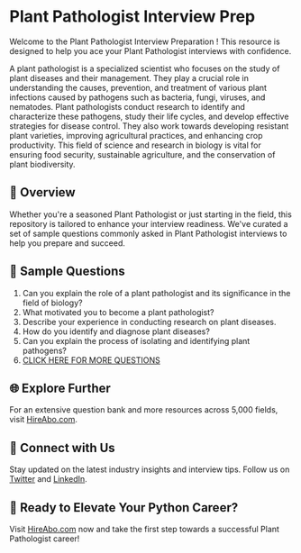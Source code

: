# Plant Pathologist Interview Prep

Welcome to the Plant Pathologist Interview Preparation ! This resource is designed to help you ace your Plant Pathologist interviews with confidence.

A plant pathologist is a specialized scientist who focuses on the study of plant diseases and their management. They play a crucial role in understanding the causes, prevention, and treatment of various plant infections caused by pathogens such as bacteria, fungi, viruses, and nematodes. Plant pathologists conduct research to identify and characterize these pathogens, study their life cycles, and develop effective strategies for disease control. They also work towards developing resistant plant varieties, improving agricultural practices, and enhancing crop productivity. This field of science and research in biology is vital for ensuring food security, sustainable agriculture, and the conservation of plant biodiversity.

## 🚀 Overview

Whether you're a seasoned Plant Pathologist or just starting in the field, this repository is tailored to enhance your interview readiness. We've curated a set of sample questions commonly asked in Plant Pathologist interviews to help you prepare and succeed.

## 📝 Sample Questions

1. Can you explain the role of a plant pathologist and its significance in the field of biology?
2. What motivated you to become a plant pathologist?
3. Describe your experience in conducting research on plant diseases.
4. How do you identify and diagnose plant diseases?
5. Can you explain the process of isolating and identifying plant pathogens?
6. [CLICK HERE FOR MORE QUESTIONS](https://hireabo.com/job/5_1_21/Plant%20Pathologist)

## 🌐 Explore Further

For an extensive question bank and more resources across 5,000 fields, visit [HireAbo.com](https://www.hireabo.com).

## 📱 Connect with Us

Stay updated on the latest industry insights and interview tips. Follow us on [Twitter](https://twitter.com/hireabo) and [LinkedIn](https://www.linkedin.com/in/hire-abo-3609972a8/).

## 🚀 Ready to Elevate Your Python Career?

Visit [HireAbo.com](https://www.hireabo.com) now and take the first step towards a successful Plant Pathologist career!